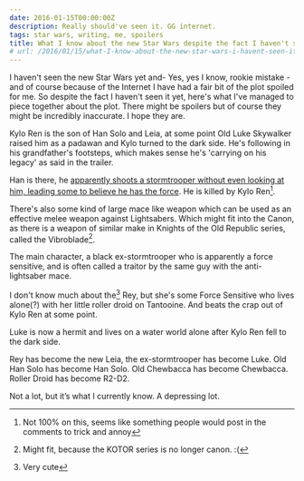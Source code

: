 ```yaml
---
date: 2016-01-15T00:00:00Z
description: Really should've seen it. GG internet.
tags: star wars, writing, me, spoilers
title: What I know about the new Star Wars despite the fact I haven't seen it
# url: /2016/01/15/what-I-know-about-the-new-star-wars-i-havent-seen-it/
---
```


I haven't seen the new Star Wars yet and- Yes, yes I know, rookie mistake - and of course because of the Internet I have had a fair bit of the plot spoiled for me. So despite the fact I haven't seen it yet, here's what I've managed to piece together about the plot. There might be spoilers but of course they might be incredibly inaccurate. I hope they are.

Kylo Ren is the son of Han Solo and Leia, at some point Old Luke Skywalker raised him as a padawan and Kylo turned to the dark side. He's following in his grandfather's footsteps, which makes sense he's 'carrying on his legacy' as said in the trailer. 

Han is there, he [apparently shoots a stormtrooper without even looking at him, leading some to believe he has the force](http://kottke.org/16/01/is-han-solo-force-sensitive). He is killed by Kylo Ren[^2].

There's also some kind of large mace like weapon which can be used as an effective melee weapon against Lightsabers. Which might fit into the Canon, as there is a weapon of similar make in Knights of the Old Republic series, called the Vibroblade[^1]. 

The main character, a black ex-stormtrooper who is apparently a force sensitive, and is often called a traitor by the same guy with the anti-lightsaber mace. 

I don't know much about the[^3] Rey, but she's some Force Sensitive who lives alone(?) with her little roller droid on Tantooine. And beats the crap out of Kylo Ren at some point. 

Luke is now a hermit and lives on a water world alone after Kylo Ren fell to the dark side.

Rey has become the new Leia, the ex-stormtrooper has become Luke. Old Han Solo has become Han Solo. Old Chewbacca has become Chewbacca. Roller Droid has become R2-D2.

Not a lot, but it’s what I currently know. A depressing lot.

[^1]: Might fit, because the KOTOR series is no longer canon. :(
[^2]: Not 100% on this, seems like something people would post in the comments to trick and annoy
[^3]: Very cute
